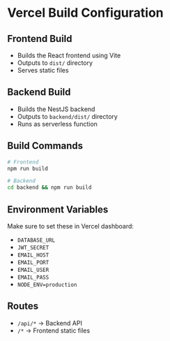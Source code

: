 # Vercel Build Configuration

## Frontend Build
- Builds the React frontend using Vite
- Outputs to `dist/` directory
- Serves static files

## Backend Build  
- Builds the NestJS backend
- Outputs to `backend/dist/` directory
- Runs as serverless function

## Build Commands
```bash
# Frontend
npm run build

# Backend  
cd backend && npm run build
```

## Environment Variables
Make sure to set these in Vercel dashboard:
- `DATABASE_URL`
- `JWT_SECRET`
- `EMAIL_HOST`
- `EMAIL_PORT`
- `EMAIL_USER`
- `EMAIL_PASS`
- `NODE_ENV=production`

## Routes
- `/api/*` → Backend API
- `/*` → Frontend static files
